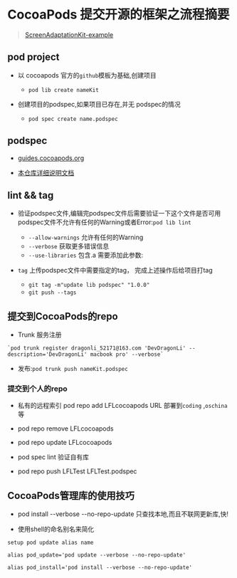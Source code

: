 # CocoaPods 提交开源的框架之流程摘要

> [ScreenAdaptationKit-example](https://github.com/DevDragonLi/ScreenAdaptationKit)

## pod project 

- 以 cocoapods 官方的`github`模板为基础,创建项目 
	- `pod lib create nameKit`

- 创建项目的podspec,如果项目已存在,并无 podspec的情况 
	- `pod spec create name.podspec`

## podspec

- [guides.cocoapods.org](https://guides.cocoapods.org/syntax/podspec.html)

- [本仓库详细说明文档](cocoapods-PodFile&spec.md)

## lint && tag

- 验证podspec文件,编辑完podspec文件后需要验证一下这个文件是否可用podspec文件不允许有任何的Warning或者Error:`pod lib lint ` 
	- `--allow-warnings`  允许有任何的Warning 
	- `--verbose`			 获取更多错误信息
	- `--use-libraries`  包含.a 需要添加此参数:

- `tag` 上传podspec文件中需要指定的tag， 完成上述操作后给项目打tag
	- `git tag -m"update lib podspec" "1.0.0"`
	- `git push --tags`

## 提交到CocoaPods的repo

-  Trunk 服务注册

```
`pod trunk register dragonli_52171@163.com 'DevDragonLi' --description='DevDragonLi' macbook pro' --verbose`
```	
- 发布:`pod trunk push nameKit.podspec`	

### 提交到个人的repo 

- 私有的远程索引  pod repo add LFLcocoapods URL  部署到`coding` ,`oschina`等

- pod repo remove LFLcocoapods  

- pod repo update LFLcocoapods

- pod spec lint 验证自有库 

- pod repo push LFLTest LFLTest.podspec


## **CocoaPods**管理库的使用技巧

- pod install --verbose --no-repo-update  只查找本地,而且不联网更新库,快!

- 使用shell的命名别名来简化

```
setup pod update alias name

alias pod_update='pod update --verbose --no-repo-update'

alias pod_install='pod install --verbose --no-repo-update'

```


	